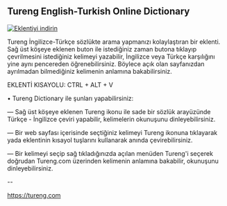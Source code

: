 ## Tureng English-Turkish Online Dictionary

[![Eklentiyi indirin](https://github.com/user-attachments/assets/49fdbaf9-5678-44d3-8196-ec0d2924f50f)](https://addons.mozilla.org/tr/firefox/addon/tureng-dictionary/)

Tureng İngilizce-Türkçe sözlükte arama yapmanızı kolaylaştıran bir eklenti. Sağ üst köşeye eklenen buton ile istediğiniz zaman butona tıklayıp çevrilmesini istediğiniz kelimeyi yazabilir, İngilizce veya Türkçe karşılığını yine aynı pencereden öğrenebilirsiniz. Böylece açık olan sayfanızdan ayrılmadan bilmediğiniz kelimenin anlamına bakabilirsiniz.

EKLENTİ KISAYOLU: CTRL + ALT + V

• Tureng Dictionary ile şunları yapabilirsiniz:

— Sağ üst köşeye eklenen Tureng ikonu ile sade bir sözlük arayüzünde Türkçe - İngilizce çeviri yapabilir, kelimelerin okunuşunu dinleyebilirsiniz.

— Bir web sayfası içerisinde seçtiğiniz kelimeyi Tureng ikonuna tıklayarak yada eklentinin kısayol tuşlarını kullanarak anında çevirebilirsiniz.

— Bir kelimeyi seçip sağ tıkladığınızda açılan menüden Tureng'i seçerek doğrudan Tureng.com üzerinden kelimenin anlamına bakabilir, okunuşunu dinleyebilirsiniz.

--

https://tureng.com

